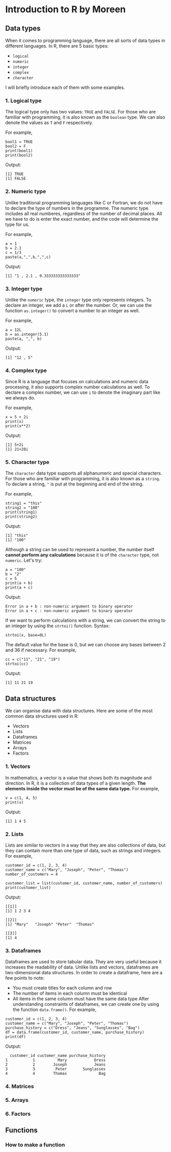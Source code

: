 # Introduction to R by Moreen
## Data types
When it comes to programming language, there are all sorts of data types in different languages. In R, there are 5 basic types:
* `logical`
* `numeric`
* `integer`
* `complex`
* `character`

I will briefly introduce each of them with some examples.
### 1. Logical type 
The logical type only has two values: `TRUE` and `FALSE`. For those who are familiar with programming, it is also known as the `boolean` type. We can also denote the values as `T` and `F` respectively. 

For example,
```
bool1 = TRUE
bool2 = F
print(bool1)
print(bool2)
```
Output:
```
[1] TRUE
[1] FALSE
```
### 2. Numeric type
Unlike traditional programming languages like C or Fortran, we do not have to declare the type of numbers in the programme. The numeric type includes all real numberes, regardless of the number of decimal places. All we have to do is enter the exact number, and the code will determine the type for us. 

For example,
```
a = 1
b = 2.1
c = 1/3
paste(a,",",b,",",c)
```
Output:
```
[1] "1 , 2.1 , 0.333333333333333"
```
### 3. Integer type
Unlike the `numeric` type, the `integer` type only represents integers. To declare an integer, we add a `L` or after the number. Or, we can use the function `as.integer()` to convert a number to an integer as well. 

For example,
```
a = 12L
b = as.integer(5.1)
paste(a, ",", b)
```

Output:
```
[1] "12 , 5"
```
### 4. Complex type
Since R is a language that focuses on calculations and numeric data processing, it also supports complex number calculations as well. To declare a complex number, we can use `i` to denote the imaginary part like we always do.

For example,
```
x = 5 + 2i
print(x)
print(x**2)
```
Output:
```
[1] 5+2i
[1] 21+20i
```
### 5. Character type
The `character` data type supports all alphanumeric and special characters. For those who are familiar with programming, it is also known as a `string`.  To declare a string, `"` is put at the beginning and end of the string. 

For example,
```
string1 = "this"
string2 = "100"
print(string1)
print(string2)
```
Output:
```
[1] "this"
[1] "100"
```
Although a string can be used to represent a number, the number itself **cannot perform any calculations** because it is of the `character` type, not `numeric`. Let's try:
```
a = "100"
b = "2"
c = 5
print(a + b)
print(a + c)
```
Output: 
```
Error in a + b : non-numeric argument to binary operator
Error in a + c : non-numeric argument to binary operator
```
If we want to perform calculations with a string, we can convert the string to an integer by using the `strtoi()` function. 
Syntax:
```
strtoi(x, base=0L)
```
The default value for the base is 0, but we can choose any bases between 2 and 36 if necessary. 
For example, 
```
cc = c("11", "21", "19")
strtoi(cc)
```
Output:
```
[1] 11 21 19
```

## Data structures
We can organise data with data structures. Here are some of the most common data structures used in R:
* Vectors
* Lists
* Dataframes
* Matrices
* Arrays
* Factors

### 1. Vectors
In mathematics, a vector is a value that shows both its magnitude and direction. In R, it is a collection of data types of a given length. **The elements inside the vector must be of the same data type.** 
For example, 
```
v = c(1, 4, 5)
print(v)
```
Output:
```
[1] 1 4 5
```
### 2. Lists
Lists are similar to vectors in a way that they are also collections of data, but they can contain more than one type of data, such as strings and integers. 
For example, 
```
customer_id = c(1, 2, 3, 4)
customer_name = c("Mary", "Joseph", "Peter", "Thomas")
number_of_customers = 4

customer_list = list(customer_id, customer_name, number_of_customers)
print(customer_list)
```
Output:
```
[[1]]
[1] 1 2 3 4

[[2]]
[1] "Mary"   "Joseph" "Peter"  "Thomas"

[[3]]
[1] 4
```
### 3. Dataframes
Dataframes are used to store tabular data. They are very useful because it increases the readability of data. Unlike lists and vectors, dataframes are two-dimensional data structures. In order to create a dataframe, here are a few points to note:
* You must create titles for each column and row
* The number of items in each column must be identical
* All items in the same column must have the same data type
After understanding constraints of dataframes, we can create one by using the function `data.frame()`.
For example, 
```
customer_id = c(1, 2, 3, 4)
customer_name = c("Mary", "Joseph", "Peter", "Thomas")
purchase_history = c("Dress", "Jeans", "Sunglasses", "Bag")
df = data.frame(customer_id, customer_name, purchase_history)
print(df)
```
Output:
```
  customer_id customer_name purchase_history
1           1          Mary            Dress
2           2        Joseph            Jeans
3           3         Peter       Sunglasses
4           4        Thomas              Bag
```

### 4. Matrices
### 5. Arrays
### 6. Factors

## Functions
### How to make a function
